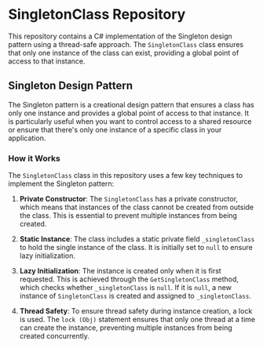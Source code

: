 # SingletonClass Repository

This repository contains a C# implementation of the Singleton design pattern using a thread-safe approach. The `SingletonClass` class ensures that only one instance of the class can exist, providing a global point of access to that instance.

## Singleton Design Pattern

The Singleton pattern is a creational design pattern that ensures a class has only one instance and provides a global point of access to that instance. It is particularly useful when you want to control access to a shared resource or ensure that there's only one instance of a specific class in your application.

### How it Works

The `SingletonClass` class in this repository uses a few key techniques to implement the Singleton pattern:

1. **Private Constructor**: The `SingletonClass` has a private constructor, which means that instances of the class cannot be created from outside the class. This is essential to prevent multiple instances from being created.

2. **Static Instance**: The class includes a static private field `_singletonClass` to hold the single instance of the class. It is initially set to `null` to ensure lazy initialization.

3. **Lazy Initialization**: The instance is created only when it is first requested. This is achieved through the `GetSingletonClass` method, which checks whether `_singletonClass` is `null`. If it is `null`, a new instance of `SingletonClass` is created and assigned to `_singletonClass`.

4. **Thread Safety**: To ensure thread safety during instance creation, a lock is used. The `lock (Obj)` statement ensures that only one thread at a time can create the instance, preventing multiple instances from being created concurrently.
